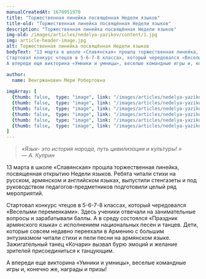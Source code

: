 ```yaml
---
manualCreatedAt: 1678951970
title: "Торжественная линейка посвящённая Недели языков" 
title-old: "Торжественная линейка посвящённая Недели языков"
description: "Торжественная линейка посвящённая Недели языков"
img-old: /images/articles/nedelya-yazikov/content/1.jpg
img: article-header-image.jpg
alt: Торжественная линейка посвящённая Недели языков
bodyText: "13 марта в школе «Славянская» прошла торжественная линейка, посвященная  открытию Недели языков. Ребята  читали стихи на русском, армянском и английском языках, выпустили стенгазеты и под руководством педагогов-предметников подготовили  целый ряд мероприятий.
Стартовал конкурс чтецов в 5-6-7-8 классах, который чередовался «Веселыми переменками». Здесь ученики  отвечали на занимательные вопросы и зарабатывали баллы. А в среду состоялся «Праздник армянского языка» с исполнением национальных песен и танцев. Дети, которые совсем недавно  переехали в Армению с большим энтузиазмом  читали стихи и пели песни на армянском языке.  Зажигательный танец «Кочари» вызвал бурю эмоций и желание зрителей присоединиться к танцующим.
А впереди еще викторина «Умники и умницы», веселые командные игры и, конечно же, награды и призы!"

author:
  name: Венгржанович Мери Робертовна
 
imgArray: [
  {thumb: false,  type: "image", link: "/images/articles/nedelya-yazikov/content/0.jpg",  text: "Торжественная линейка посвящённая Недели языков - 0"},
  {thumb: false,  type: "image", link: "/images/articles/nedelya-yazikov/content/1.jpg",  text: "Торжественная линейка посвящённая Недели языков - 1"},
  {thumb: false,  type: "image", link: "/images/articles/nedelya-yazikov/content/2.jpg",  text: "Торжественная линейка посвящённая Недели языков - 2"},
  {thumb: false,  type: "image", link: "/images/articles/nedelya-yazikov/content/3.jpg",  text: "Торжественная линейка посвящённая Недели языков - 3"},
  {thumb: false,  type: "image", link: "/images/articles/nedelya-yazikov/content/4.jpg",  text: "Торжественная линейка посвящённая Недели языков - 4"},
  {thumb: false,  type: "image", link: "/images/articles/nedelya-yazikov/content/5.jpg",  text: "Торжественная линейка посвящённая Недели языков - 5"},
]
---
```


<blockquote>
  <i>«Язык- это история народа, путь цивилизации и культуры! »</i>
  <footer>— <cite>А. Куприн </cite></footer>
</blockquote>

<p>13 марта в школе «Славянская» прошла торжественная линейка, посвященная  открытию Недели языков. Ребята  читали стихи на русском, армянском и английском языках, выпустили стенгазеты и под руководством педагогов-предметников подготовили  целый ряд мероприятий. </p> 
<p>Стартовал конкурс чтецов в 5-6-7-8 классах, который чередовался «Веселыми переменками». Здесь ученики  отвечали на занимательные вопросы и зарабатывали баллы. А в среду состоялся «Праздник армянского языка» с исполнением национальных песен и танцев. Дети, которые совсем недавно  переехали в Армению с большим энтузиазмом  читали стихи и пели песни на армянском языке.  Зажигательный танец «Кочари» вызвал бурю эмоций и желание зрителей присоединиться к танцующим. </p> 
<p>А впереди еще викторина «Умники и умницы», веселые командные игры и, конечно же, награды и призы!</p>

<br>
<br>
<br>

